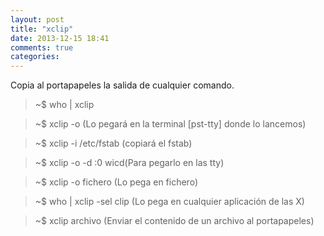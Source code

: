 ```yaml
---
layout: post
title: "xclip"
date: 2013-12-15 18:41
comments: true
categories: 
---
```

Copia al portapapeles la salida de cualquier comando.

>~$ who | xclip

>~$ xclip -o (Lo pegará en la terminal [pst-tty] donde lo lancemos)

>~$ xclip -i /etc/fstab (copiará el fstab)

>~$ xclip -o -d :0 wicd(Para pegarlo en las tty)

>~$ xclip -o fichero (Lo pega en fichero)

>~$ who | xclip -sel clip  (Lo pega en cualquier aplicación de las X)

>~$ xclip archivo (Enviar el contenido de un archivo al portapapeles)


